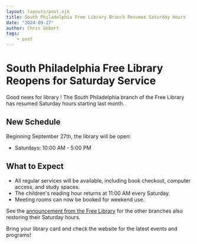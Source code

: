 ```yaml
---
layout: layouts/post.njk
title: South Philadelphia Free Library Branch Resumes Saturday Hours
date: "2024-09-27"
author: Chris Gebert
tags:
    - post
---
```

# South Philadelphia Free Library Reopens for Saturday Service

Good news for library ! The South Philadelphia branch of the Free Library has resumed Saturday hours starting last month. 

## New Schedule

Beginning September 27th, the library will be open:
- Saturdays: 10:00 AM - 5:00 PM

## What to Expect

* All regular services will be available, including book checkout, computer access, and study spaces.
* The children's reading hour returns at 11:00 AM every Saturday.
* Meeting rooms can now be booked for weekend use.

See the [announcement from the Free Library](https://libwww.freelibrary.org/blog/post/5385) for the other branches also restoring their Saturday hours.

Bring your library card and check the website for the latest events and programs!